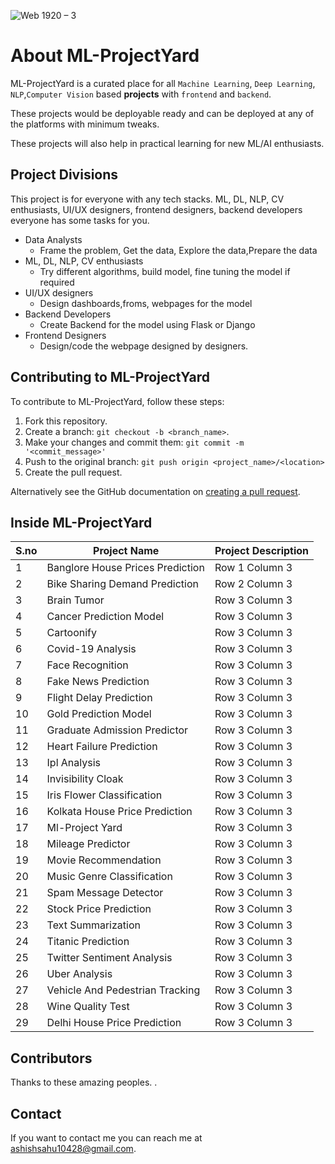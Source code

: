 

![Web 1920 – 3](https://user-images.githubusercontent.com/52550558/109395363-f4204700-7951-11eb-8e18-47477c44c0cb.png)

# About ML-ProjectYard

<!--- These are examples. See https://shields.io for others or to customize this set of shields. You might want to include dependencies, project status and licence info here --->
<!-- ![GitHub repo size](https://img.shields.io/github/repo-size/scottydocs/README-template.md)
![GitHub contributors](https://img.shields.io/github/contributors/scottydocs/README-template.md)
![GitHub stars](https://img.shields.io/github/stars/scottydocs/README-template.md?style=social)
![GitHub forks](https://img.shields.io/github/forks/scottydocs/README-template.md?style=social)
![Twitter Follow](https://img.shields.io/twitter/follow/scottydocs?style=social) -->

ML-ProjectYard is a curated place for all `Machine Learning`, `Deep Learning`, `NLP`,`Computer Vision` based __projects__ with `frontend` and `backend`.

These projects would be deployable ready and can be deployed at any of the platforms with minimum tweaks.

These projects will also help in practical learning for new ML/AI enthusiasts. 

## Project Divisions 
This project is for everyone with any tech stacks. ML, DL, NLP, CV enthusiasts, UI/UX designers, frontend designers, backend developers everyone has some tasks for you.

- Data Analysts
    - Frame the problem, Get the data, Explore the data,Prepare the data
- ML, DL, NLP, CV enthusiasts
    - Try different algorithms, build model, fine tuning the model if required
- UI/UX designers
    - Design dashboards,froms, webpages for the model 
- Backend Developers
    - Create Backend for the model using Flask or Django
- Frontend Designers
    - Design/code the webpage designed by designers.


## Contributing to ML-ProjectYard
<!--- If your README is long or you have some specific process or steps you want contributors to follow, consider creating a separate CONTRIBUTING.md file--->
To contribute to ML-ProjectYard, follow these steps:

1. Fork this repository.
2. Create a branch: `git checkout -b <branch_name>`.
3. Make your changes and commit them: `git commit -m '<commit_message>'`
4. Push to the original branch: `git push origin <project_name>/<location>`
5. Create the pull request.

Alternatively see the GitHub documentation on [creating a pull request](https://help.github.com/en/github/collaborating-with-issues-and-pull-requests/creating-a-pull-request).

## Inside ML-ProjectYard
| S.no | Project Name | Project Description |
| --------------- | --------------- | --------------- |
| 1 | Banglore House Prices Prediction | Row 1 Column 3 |
| 2 | Bike Sharing Demand Prediction | Row 2 Column 3 |
| 3 | Brain Tumor | Row 3 Column 3 |
| 4 | Cancer Prediction Model | Row 3 Column 3 |
| 5 | Cartoonify | Row 3 Column 3 |
| 6 | Covid-19 Analysis | Row 3 Column 3 |
| 7 | Face Recognition | Row 3 Column 3 |
| 8 | Fake News Prediction | Row 3 Column 3 |
| 9 | Flight Delay Prediction | Row 3 Column 3 |
| 10 | Gold Prediction Model | Row 3 Column 3 |
| 11 | Graduate Admission Predictor | Row 3 Column 3 |
| 12 | Heart Failure Prediction | Row 3 Column 3 |
| 13 | Ipl Analysis | Row 3 Column 3 |
| 14 | Invisibility Cloak | Row 3 Column 3 |
| 15 | Iris Flower Classification | Row 3 Column 3 |
| 16 | Kolkata House Price Prediction | Row 3 Column 3 |
| 17 | Ml-Project Yard | Row 3 Column 3 |
| 18 | Mileage Predictor | Row 3 Column 3 |
| 19 | Movie Recommendation | Row 3 Column 3 |
| 20 | Music Genre Classification | Row 3 Column 3 |
| 21 | Spam Message Detector | Row 3 Column 3 |
| 22 | Stock Price Prediction | Row 3 Column 3 |
| 23 | Text Summarization | Row 3 Column 3 |
| 24 | Titanic Prediction | Row 3 Column 3 |
| 25 | Twitter Sentiment Analysis | Row 3 Column 3 |
| 26 | Uber Analysis | Row 3 Column 3 |
| 27 | Vehicle And Pedestrian Tracking | Row 3 Column 3 |
| 28 | Wine Quality Test | Row 3 Column 3 |
| 29 | Delhi House Price Prediction | Row 3 Column 3 |

## Contributors

Thanks to these amazing peoples.
.

## Contact

If you want to contact me you can reach me at <ashishsahu10428@gmail.com>.

